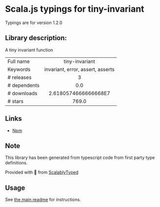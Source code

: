 
# Scala.js typings for tiny-invariant

Typings are for version 1.2.0

## Library description:
A tiny invariant function

|                    |                 |
| ------------------ | :-------------: |
| Full name          | tiny-invariant |
| Keywords           | invariant, error, assert, asserts |
| # releases         | 3 |
| # dependents       | 0.0 |
| # downloads        | 2.6180574666666668E7 |
| # stars            | 769.0 |

## Links
- [Npm](https://www.npmjs.com/package/tiny-invariant)
    


## Note
This library has been generated from typescript code from first party type definitions.

Provided with :purple_heart: from [ScalablyTyped](https://github.com/oyvindberg/ScalablyTyped)

## Usage
See [the main readme](../../readme.md) for instructions.


